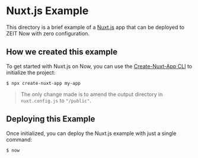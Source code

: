 # Nuxt.js Example

This directory is a brief example of a [Nuxt.js](https://nuxtjs.org) app that can be deployed to ZEIT Now with zero configuration.

## How we created this example

To get started with Nuxt.js on Now, you can use the [Create-Nuxt-App CLI](https://www.npmjs.com/package/create-nuxt-app) to initialize the project:

```shell
$ npx create-nuxt-app my-app
```

> The only change made is to amend the output directory in `nuxt.config.js` to `"/public"`.

## Deploying this Example

Once initialized, you can deploy the Nuxt.js example with just a single command:

```shell
$ now
```
